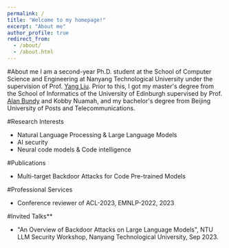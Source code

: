 ```yaml
---
permalink: /
title: "Welcome to my homepage!"
excerpt: "About me"
author_profile: true
redirect_from: 
  - /about/
  - /about.html
---
```

#About me
I am a second-year Ph.D. student at the School of Computer Science and Engineering at Nanyang Technological University under the supervision of Prof. [Yang Liu](https://personal.ntu.edu.sg/yangliu/). Prior to this, I got my master's degree from the School of Informatics of the University of Edinburgh supervised by Prof. [Alan Bundy](https://sweb.inf.ed.ac.uk/bundy/) and Kobby Nuamah, and my bachelor's degree from Beijing University of Posts and Telecommunications.

#Research Interests
- Natural Language Processing & Large Language Models
- AI security
- Neural code models & Code intelligence

#Publications
- Multi-target Backdoor Attacks for Code Pre-trained Models

#Professional Services
- Conference reviewer of ACL-2023, EMNLP-2022, 2023

#Invited Talks**
- "An Overview of Backdoor Attacks on Large Language Models", NTU LLM Security Workshop, Nanyang Technological University, Sep 2023.


